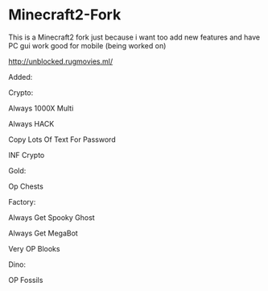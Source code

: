 # Minecraft2-Fork
This is a Minecraft2 fork just because i want too add new features and have PC gui work good for mobile (being worked on)

http://unblocked.rugmovies.ml/


Added:

Crypto:


Always 1000X Multi

Always HACK

Copy Lots Of Text For Password

INF Crypto



Gold:


Op Chests



Factory:


Always Get Spooky Ghost

Always Get MegaBot

Very OP Blooks


Dino:


OP Fossils
